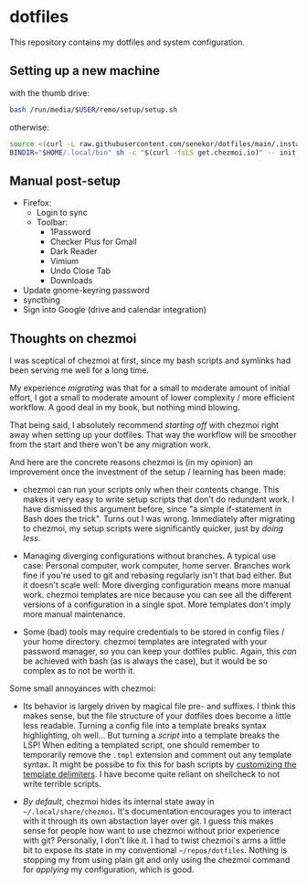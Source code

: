 # dotfiles

This repository contains my dotfiles and system configuration.

## Setting up a new machine

with the thumb drive:

```sh
bash /run/media/$USER/remo/setup/setup.sh
```

otherwise:

```sh
source <(curl -L raw.githubusercontent.com/senekor/dotfiles/main/.install_1password.sh)
BINDIR="$HOME/.local/bin" sh -c "$(curl -fsLS get.chezmoi.io)" -- init --apply senekor
```

## Manual post-setup

- Firefox:
  - Login to sync
  - Toolbar:
    - 1Password
    - Checker Plus for Gmail
    - Dark Reader
    - Vimium
    - Undo Close Tab
    - Downloads
- Update gnome-keyring password
- syncthing
- Sign into Google (drive and calendar integration)

## Thoughts on chezmoi

I was sceptical of chezmoi at first, since my bash scripts and symlinks had been serving me well for a long time.

My experience _migrating_ was that for a small to moderate amount of initial effort, I got a small to moderate amount of lower complexity / more efficient workflow.
A good deal in my book, but nothing mind blowing.

That being said, I absolutely recommend _starting off_ with chezmoi right away when setting up your dotfiles.
That way the workflow will be smoother from the start and there won't be any migration work.

And here are the concrete reasons chezmoi is (in my opinion) an improvement once the investment of the setup / learning has been made:

- chezmoi can run your scripts only when their contents change.
  This makes it very easy to write setup scripts that don't do redundant work.
  I have dismissed this argument before, since "a simple if-statement in Bash does the trick".
  Turns out I was wrong.
  Immediately after migrating to chezmoi, my setup scripts were significantly quicker, just by _doing less_.

- Managing diverging configurations without branches.
  A typical use case: Personal computer, work computer, home server.
  Branches work fine if you're used to git and rebasing regularly isn't that bad either.
  But it doesn't scale well: More diverging configuration means more manual work.
  chezmoi templates are nice because you can see all the different versions of a configuration in a single spot.
  More templates don't imply more manual maintenance.

- Some (bad) tools may require credentials to be stored in config files / your home directory.
  chezmoi templates are integrated with your password manager, so you can keep your dotfiles public.
  Again, this _can_ be achieved with bash (as is always the case), but it would be so complex as to not be worth it.

Some small annoyances with chezmoi:

- Its behavior is largely driven by magical file pre- and suffixes.
  I think this makes sense, but the file structure of your dotfiles does become a little less readable.
  Turning a config file into a template breaks syntax highlighting, oh well...
  But turning a _script_ into a template breaks the LSP!
  When editing a templated script, one should remember to temporarily remove the `.tmpl` extension and comment out any template syntax.
  It might be possibe to fix this for bash scripts by [customizing the template delimiters](https://www.chezmoi.io/reference/templates/directives/).
  I have become quite reliant on shellcheck to not write terrible scripts.

- _By default_, chezmoi hides its internal state away in `~/.local/share/chezmoi`.
  It's documentation encourages you to interact with it through its own abstaction layer over git.
  I guess this makes sense for people how want to use chezmoi without prior experience with git?
  Personally, I don't like it.
  I had to twist chezmoi's arms a little bit to expose its state in my conventional `~/repos/dotfiles`.
  Nothing is stopping my from using plain git and only using the chezmoi command for _applying_ my configuration, which is good.
